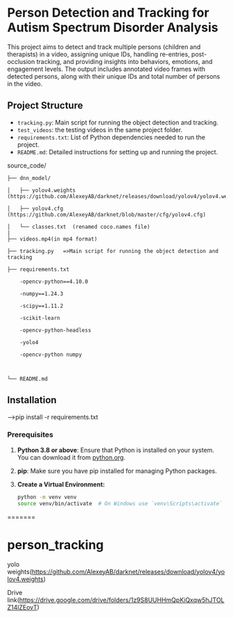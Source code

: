 # Person Detection and Tracking for Autism Spectrum Disorder Analysis

This project aims to detect and track multiple persons (children and therapists) in a video, assigning unique IDs, handling re-entries, post-occlusion tracking, and providing insights into behaviors, emotions, and engagement levels. The output includes annotated video frames with detected persons, along with their unique IDs and total number of persons in the video.

## Project Structure

- `tracking.py`: Main script for running the object detection and tracking.
- `test_videos`: the testing videos in the same project folder.
- `requirements.txt`: List of Python dependencies needed to run the project.
- `README.md`: Detailed instructions for setting up and running the project.

source_code/

    ├── dnn_model/
    
    │   ├── yolov4.weights (https://github.com/AlexeyAB/darknet/releases/download/yolov4/yolov4.weights)
    
    │   ├── yolov4.cfg   (https://github.com/AlexeyAB/darknet/blob/master/cfg/yolov4.cfg)
    
    │   └── classes.txt  (renamed coco.names file)
    |
    ├── videos.mp4(in mp4 format)
    
    ├── tracking.py   =>Main script for running the object detection and tracking
    
    ├── requirements.txt
    
		-opencv-python==4.10.0
  
		-numpy==1.24.3
  
		-scipy==1.11.2
  
		-scikit-learn
  
		-opencv-python-headless
  
		-yolo4
  
		-opencv-python numpy
  


    └── README.md

## Installation

-->pip install -r requirements.txt 

### Prerequisites

1. **Python 3.8 or above**: Ensure that Python is installed on your system. You can download it from [python.org](https://www.python.org/downloads/).

2. **pip**: Make sure you have pip installed for managing Python packages.



3. **Create a Virtual Environment:**
   ```bash
   python -m venv venv
   source venv/bin/activate  # On Windows use `venv\Scripts\activate`
=======
# person_tracking



yolo weights(https://github.com/AlexeyAB/darknet/releases/download/yolov4/yolov4.weights)

Drive link(https://drive.google.com/drive/folders/1z9S8UUHHmQpKiQxqw5hJTOLZ14lZEovT)
